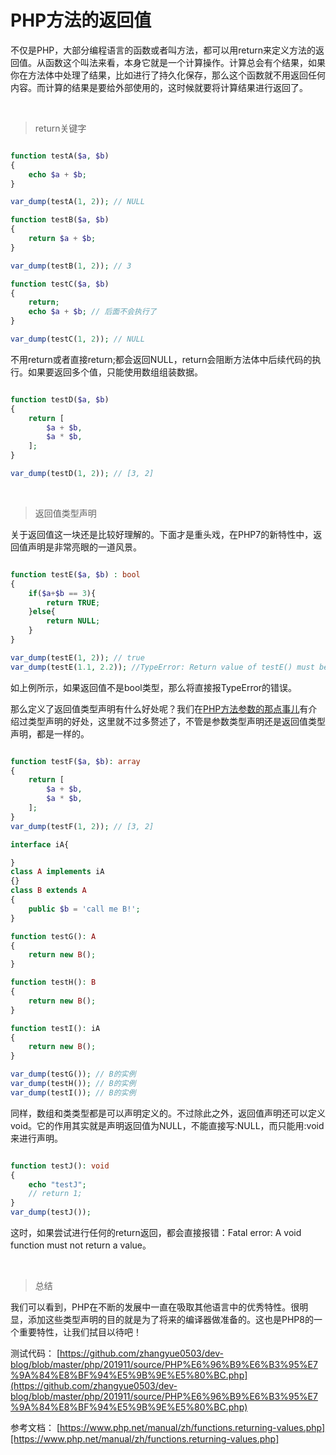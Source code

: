 # PHP方法的返回值

不仅是PHP，大部分编程语言的函数或者叫方法，都可以用return来定义方法的返回值。从函数这个叫法来看，本身它就是一个计算操作。计算总会有个结果，如果你在方法体中处理了结果，比如进行了持久化保存，那么这个函数就不用返回任何内容。而计算的结果是要给外部使用的，这时候就要将计算结果进行返回了。

&nbsp;
> return关键字

```php

function testA($a, $b)
{
    echo $a + $b;
}

var_dump(testA(1, 2)); // NULL

function testB($a, $b)
{
    return $a + $b;
}

var_dump(testB(1, 2)); // 3

function testC($a, $b)
{
    return;
    echo $a + $b; // 后面不会执行了
}

var_dump(testC(1, 2)); // NULL

```

不用return或者直接return;都会返回NULL，return会阻断方法体中后续代码的执行。如果要返回多个值，只能使用数组组装数据。

```php

function testD($a, $b)
{
    return [
        $a + $b,
        $a * $b,
    ];
}

var_dump(testD(1, 2)); // [3, 2]

```

&nbsp;
> 返回值类型声明

关于返回值这一块还是比较好理解的。下面才是重头戏，在PHP7的新特性中，返回值声明是非常亮眼的一道风景。

```php

function testE($a, $b) : bool
{
    if($a+$b == 3){
        return TRUE;
    }else{
        return NULL;
    }
}

var_dump(testE(1, 2)); // true
var_dump(testE(1.1, 2.2)); //TypeError: Return value of testE() must be of the type bool, null returned

```

如上例所示，如果返回值不是bool类型，那么将直接报TypeError的错误。

那么定义了返回值类型声明有什么好处呢？我们在[PHP方法参数的那点事儿]()有介绍过类型声明的好处，这里就不过多赘述了，不管是参数类型声明还是返回值类型声明，都是一样的。

```php

function testF($a, $b): array
{
    return [
        $a + $b,
        $a * $b,
    ];
}
var_dump(testF(1, 2)); // [3, 2]

interface iA{

}
class A implements iA
{}
class B extends A
{
    public $b = 'call me B!';
}

function testG(): A
{
    return new B();
}

function testH(): B
{
    return new B();
}

function testI(): iA
{
    return new B();
}

var_dump(testG()); // B的实例
var_dump(testH()); // B的实例
var_dump(testI()); // B的实例

```

同样，数组和类类型都是可以声明定义的。不过除此之外，返回值声明还可以定义void。它的作用其实就是声明返回值为NULL，不能直接写:NULL，而只能用:void来进行声明。

```php

function testJ(): void
{
    echo "testJ";
    // return 1;
}
var_dump(testJ());

```

这时，如果尝试进行任何的return返回，都会直接报错：Fatal error: A void function must not return a value。

&nbsp;
> 总结

我们可以看到，PHP在不断的发展中一直在吸取其他语言中的优秀特性。很明显，添加这些类型声明的目的就是为了将来的编译器做准备的。这也是PHP8的一个重要特性，让我们拭目以待吧！

测试代码：
[https://github.com/zhangyue0503/dev-blog/blob/master/php/201911/source/PHP%E6%96%B9%E6%B3%95%E7%9A%84%E8%BF%94%E5%9B%9E%E5%80%BC.php](https://github.com/zhangyue0503/dev-blog/blob/master/php/201911/source/PHP%E6%96%B9%E6%B3%95%E7%9A%84%E8%BF%94%E5%9B%9E%E5%80%BC.php)

参考文档：
[https://www.php.net/manual/zh/functions.returning-values.php][https://www.php.net/manual/zh/functions.returning-values.php]
